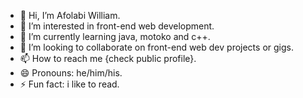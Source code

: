 - 👋 Hi, I’m Afolabi William.
- 👀 I’m interested in front-end web development.
- 🌱 I’m currently learning java, motoko and c++.
- 💞️ I’m looking to collaborate on front-end web dev projects or gigs.
- 📫 How to reach me {check public profile}.
- 😄 Pronouns: he/him/his.
- ⚡ Fun fact: i like to read.

<!---
justliamxxiv/justliamxxiv is a ✨ special ✨ repository because its `README.md` (this file) appears on your GitHub profile.
You can click the Preview link to take a look at your changes.
--->
